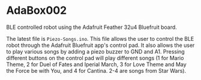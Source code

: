 # AdaBox002
BLE controlled robot using the Adafruit Feather 32u4 Bluefruit board.

The latest file is `Piezo-Songs.ino`. This file allows the user to control the BLE robot through the Adafruit Bluefruit app's control pad. It also allows the user to play various songs by adding a piezo buzzer to GND and A1. Pressing different buttons on the control pad will play different songs (1 for Mario Theme, 2 for Duel of Fates and Iperial March, 3 for Love Theme and May the Force be with You, and 4 for Cantina. 2-4 are songs from Star Wars).
